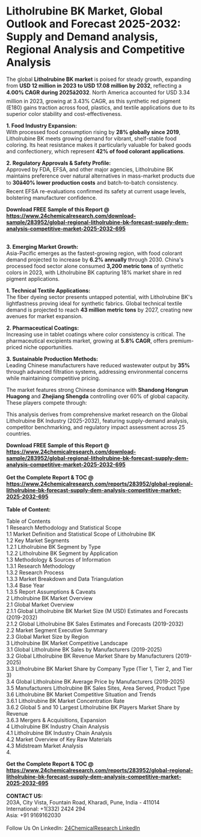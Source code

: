 <h1>Litholrubine BK Market, Global Outlook and Forecast 2025-2032: Supply and Demand analysis, Regional Analysis and Competitive Analysis</h1><p>The global <strong>Litholrubine BK market</strong> is poised for steady growth, expanding from <strong>USD 12 million in 2023 to USD 17.08 million by 2032</strong>, reflecting a <strong>4.00% CAGR during 2025â2032</strong>. North America accounted for USD 3.34 million in 2023, growing at 3.43% CAGR, as this synthetic red pigment (E180) gains traction across food, plastics, and textile applications due to its superior color stability and cost-effectiveness.</p><p><strong>1. Food Industry Expansion:</strong><br>
With processed food consumption rising by <strong>28% globally since 2019</strong>, Litholrubine BK meets growing demand for vibrant, shelf-stable food coloring. Its heat resistance makes it particularly valuable for baked goods and confectionery, which represent <strong>42% of food colorant applications</strong>.</p><p><strong>2. Regulatory Approvals &amp; Safety Profile:</strong><br>
Approved by FDA, EFSA, and other major agencies, Litholrubine BK maintains preference over natural alternatives in mass-market products due to <strong>30â40% lower production costs</strong> and batch-to-batch consistency. Recent EFSA re-evaluations confirmed its safety at current usage levels, bolstering manufacturer confidence.</p><div><b>Download FREE Sample of this Report @ 
            <a href="https://www.24chemicalresearch.com/download-sample/283952/global-regional-litholrubine-bk-forecast-supply-dem-analysis-competitive-market-2025-2032-695">
            https://www.24chemicalresearch.com/download-sample/283952/global-regional-litholrubine-bk-forecast-supply-dem-analysis-competitive-market-2025-2032-695</a></b></div><br><p><strong>3. Emerging Market Growth:</strong><br>
Asia-Pacific emerges as the fastest-growing region, with food colorant demand projected to increase by <strong>6.2% annually</strong> through 2030. China's processed food sector alone consumed <strong>3,200 metric tons</strong> of synthetic colors in 2023, with Litholrubine BK capturing 18% market share in red pigment applications.</p><p><strong>1. Technical Textile Applications:</strong><br>
The fiber dyeing sector presents untapped potential, with Litholrubine BK's lightfastness proving ideal for synthetic fabrics. Global technical textile demand is projected to reach <strong>43 million metric tons</strong> by 2027, creating new avenues for market expansion.</p><p><strong>2. Pharmaceutical Coatings:</strong><br>
Increasing use in tablet coatings where color consistency is critical. The pharmaceutical excipients market, growing at <strong>5.8% CAGR</strong>, offers premium-priced niche opportunities.</p><p><strong>3. Sustainable Production Methods:</strong><br>
Leading Chinese manufacturers have reduced wastewater output by <strong>35%</strong> through advanced filtration systems, addressing environmental concerns while maintaining competitive pricing.</p><p>The market features strong Chinese dominance with <strong>Shandong Hongrun Huagong</strong> and <strong>Zhejiang Shengda</strong> controlling over 60% of global capacity. These players compete through:</p><p>This analysis derives from comprehensive market research on the Global Litholrubine BK Industry (2025-2032), featuring supply-demand analysis, competitor benchmarking, and regulatory impact assessment across 25 countries.</p><div><b>Download FREE Sample of this Report @ 
            <a href="https://www.24chemicalresearch.com/download-sample/283952/global-regional-litholrubine-bk-forecast-supply-dem-analysis-competitive-market-2025-2032-695">
            https://www.24chemicalresearch.com/download-sample/283952/global-regional-litholrubine-bk-forecast-supply-dem-analysis-competitive-market-2025-2032-695</a></b></div><br><div><b>Get the Complete Report & TOC @ 
            <a href="https://www.24chemicalresearch.com/reports/283952/global-regional-litholrubine-bk-forecast-supply-dem-analysis-competitive-market-2025-2032-695">
            https://www.24chemicalresearch.com/reports/283952/global-regional-litholrubine-bk-forecast-supply-dem-analysis-competitive-market-2025-2032-695</a></b></div><br>
            <b>Table of Content:</b><p>Table of Contents<br />
1 Research Methodology and Statistical Scope<br />
1.1 Market Definition and Statistical Scope of Litholrubine BK<br />
1.2 Key Market Segments<br />
1.2.1 Litholrubine BK Segment by Type<br />
1.2.2 Litholrubine BK Segment by Application<br />
1.3 Methodology & Sources of Information<br />
1.3.1 Research Methodology<br />
1.3.2 Research Process<br />
1.3.3 Market Breakdown and Data Triangulation<br />
1.3.4 Base Year<br />
1.3.5 Report Assumptions & Caveats<br />
2 Litholrubine BK Market Overview<br />
2.1 Global Market Overview<br />
2.1.1 Global Litholrubine BK Market Size (M USD) Estimates and Forecasts (2019-2032)<br />
2.1.2 Global Litholrubine BK Sales Estimates and Forecasts (2019-2032)<br />
2.2 Market Segment Executive Summary<br />
2.3 Global Market Size by Region<br />
3 Litholrubine BK Market Competitive Landscape<br />
3.1 Global Litholrubine BK Sales by Manufacturers (2019-2025)<br />
3.2 Global Litholrubine BK Revenue Market Share by Manufacturers (2019-2025)<br />
3.3 Litholrubine BK Market Share by Company Type (Tier 1, Tier 2, and Tier 3)<br />
3.4 Global Litholrubine BK Average Price by Manufacturers (2019-2025)<br />
3.5 Manufacturers Litholrubine BK Sales Sites, Area Served, Product Type<br />
3.6 Litholrubine BK Market Competitive Situation and Trends<br />
3.6.1 Litholrubine BK Market Concentration Rate<br />
3.6.2 Global 5 and 10 Largest Litholrubine BK Players Market Share by Revenue<br />
3.6.3 Mergers & Acquisitions, Expansion<br />
4 Litholrubine BK Industry Chain Analysis<br />
4.1 Litholrubine BK Industry Chain Analysis<br />
4.2 Market Overview of Key Raw Materials<br />
4.3 Midstream Market Analysis<br />
4.</p><div><b>Get the Complete Report & TOC @ 
            <a href="https://www.24chemicalresearch.com/reports/283952/global-regional-litholrubine-bk-forecast-supply-dem-analysis-competitive-market-2025-2032-695">
            https://www.24chemicalresearch.com/reports/283952/global-regional-litholrubine-bk-forecast-supply-dem-analysis-competitive-market-2025-2032-695</a></b></div><br><b>CONTACT US:</b><br>
            203A, City Vista, Fountain Road, Kharadi, Pune, India - 411014<br>
            International: +1(332) 2424 294<br>
            Asia: +91 9169162030 <br><br>
            Follow Us On LinkedIn: <a href="https://www.linkedin.com/company/24chemicalresearch/">24ChemicalResearch LinkedIn</a>